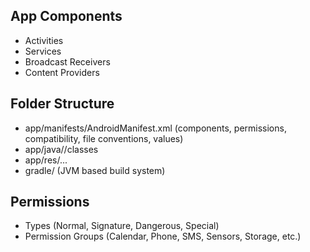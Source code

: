 ## App Components

* Activities
* Services
* Broadcast Receivers
* Content Providers

## Folder Structure

* app/manifests/AndroidManifest.xml (components, permissions, compatibility, file conventions, values)
* app/java/<app id>/classes
* app/res/...
* gradle/ (JVM based build system)
  
## Permissions

* Types (Normal, Signature, Dangerous, Special)
* Permission Groups (Calendar, Phone, SMS, Sensors, Storage, etc.)

